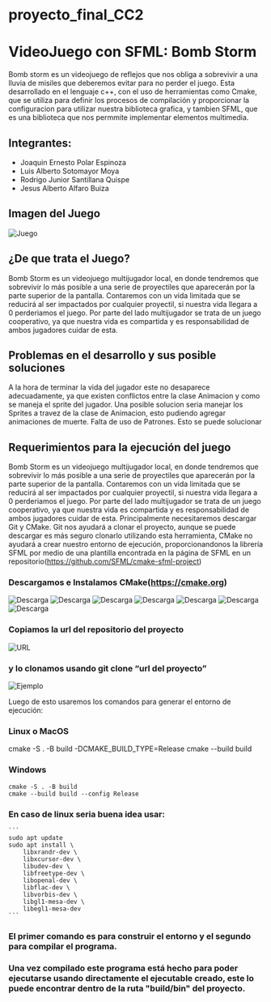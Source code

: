 # proyecto_final_CC2
# VideoJuego con SFML: Bomb Storm

Bomb storm es un videojuego de reflejos que nos obliga a sobrevivir a una lluvia de misiles que deberemos evitar para no perder el juego. Esta desarrollado en el lenguaje c++, con el uso de herramientas como Cmake, que se utiliza para definir los procesos de compilación y proporcionar la configuracion para utilizar nuestra biblioteca grafica, y tambien SFML, que es una biblioteca que nos permmite implementar elementos multimedia.

## Integrantes:

- Joaquin Ernesto Polar Espinoza
- Luis Alberto Sotomayor Moya
- Rodrigo Junior Santillana Quispe
- Jesus Alberto Alfaro Buiza
## Imagen del Juego

![Juego](Documentacion/CapturaJuego1.PNG)

## ¿De que trata el Juego?
Bomb Storm es un videojuego multijugador local, en donde tendremos que sobrevivir lo más posible a una serie de proyectiles que aparecerán por la parte superior de la pantalla. Contaremos con un vida limitada que se reducirá al ser impactados por cualquier proyectil, si nuestra vida llegara a 0 perderiamos el juego. Por parte del lado multijugador se trata de un juego cooperativo, ya que nuestra vida es compartida y es responsabilidad de ambos jugadores cuidar de esta.

## Problemas en el desarrollo y sus posible soluciones

A la hora de terminar la vida del jugador este no desaparece adecuadamente, ya que existen conflictos entre la clase Animacion y como se maneja el sprite del jugador. Una posible solucion seria manejar los Sprites a travez de la clase de Animacion, esto pudiendo agregar animaciones de muerte.
Falta de uso de Patrones. Esto se puede solucionar 

## Requerimientos para la ejecución del juego

Bomb Storm es un videojuego multijugador local, en donde tendremos que sobrevivir lo más posible a una serie de proyectiles que aparecerán por la parte superior de la pantalla. Contaremos con un vida limitada que se reducirá al ser impactados por cualquier proyectil, si nuestra vida llegara a 0 perderiamos el juego. Por parte del lado multijugador se trata de un juego cooperativo, ya que nuestra vida es compartida y es responsabilidad de ambos jugadores cuidar de esta.
Principalmente necesitaremos descargar Git y CMake. Git nos ayudará a clonar el proyecto, aunque se puede descargar es más seguro clonarlo utilizando esta herramienta, CMake no ayudará a crear nuestro entorno de ejecución, proporcionandonos la librería SFML por medio de una plantilla encontrada en la página de SFML en un repositorio(https://github.com/SFML/cmake-sfml-project) 
### Descargamos e Instalamos CMake(https://cmake.org)

![Descarga](Documentacion/CapturaJuego4.PNG)
![Descarga](Documentacion/CapturaJuego6.PNG)
![Descarga](Documentacion/CapturaJuego7.PNG)
![Descarga](Documentacion/CapturaJuego8.PNG)
![Descarga](Documentacion/CapturaJuego9.PNG)
![Descarga](Documentacion/CapturaJuego10.PNG)
![Descarga](Documentacion/CapturaJuego11.PNG)
### Copiamos la url del repositorio del proyecto

![URL](Documentacion/CapturaJuego2.PNG)

### y lo clonamos usando git clone “url del proyecto”

![Ejemplo](Documentacion/CapturaJuego3.PNG)

Luego de esto usaremos los comandos para generar el entorno de ejecución:
### Linux o MacOS

cmake -S . -B build -DCMAKE_BUILD_TYPE=Release
cmake --build build
### Windows

	cmake -S . -B build
   	cmake --build build --config Release
### En caso de linux seria buena idea usar:

	```
    sudo apt update
    sudo apt install \
        libxrandr-dev \
        libxcursor-dev \
        libudev-dev \
        libfreetype-dev \
        libopenal-dev \
        libflac-dev \
        libvorbis-dev \
        libgl1-mesa-dev \
        libegl1-mesa-dev
    ```
### El primer comando es para construir el entorno y el segundo para compilar el programa.
### Una vez compilado este programa está hecho para poder ejecutarse usando directamente el ejecutable creado, este lo puede encontrar dentro de la ruta "build/bin" del proyecto.








 
	
